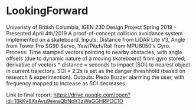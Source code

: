 # LookingForward
Univeristy of British Columbia, IGEN 230 Design Project
Spring 2019 - Presented April 4th/2019
A proof-of-concept collision avoidance system implemented on a skateboard.
Inputs:   Distance from LiDAR Lite V3, Angle from Tower Pro SG90 Servo, Yaw/Pitch/Roll from MPU6050's Gyro.
Process:  Time stamped vectors pointing to nearby obstacles, with angle offsets (due to dynamic nature of a moving 
          skateboard) from gyro stored; derivative of vectors * distance = seconds to impact (SOI) to nearest object
          in current trajectory. SOI = 2.2s is set as the danger threshhold (based on research & experimention).
Outputs:  Piezo Buzzer alarming the user, with frequency mapped to increase as SOI decreases.

Link to final report: https://drive.google.com/open?id=18kKv8XsAvu9eewQbNph3zWeGGHRPOC1O

